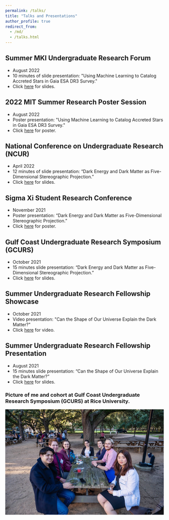 ```yaml
---
permalink: /talks/
title: "Talks and Presentations"
author_profile: true
redirect_from: 
  - /md/
  - /talks.html
---
```


## Summer MKI Undergraduate Research Forum
 * August 2022
 * 10 minutes of slide presentation: "Using Machine Learning to Catalog Accreted Stars in Gaia ESA DR3 Survey."
 * Click [here](/files/SMURF_Presentation.pdf) for slides.

## 2022 MIT Summer Research Poster Session
 * August 2022
 * Poster presentation: "Using Machine Learning to Catalog Accreted Stars in Gaia ESA DR3 Survey."
 * Click [here](/files/MSRP_Poster.pdf) for poster.

## National Conference on Undergraduate Research (NCUR) 
 * April 2022
 * 12 minutes of slide presentation: “Dark Energy and Dark Matter as Five-Dimensional Stereographic Projection.” 
 * Click [here](/files/NCUR_PPT.pdf) for slides.

## Sigma Xi Student Research Conference
 * November 2021 
 * Poster presentation: “Dark Energy and Dark Matter as Five-Dimensional Stereographic Projection.” 
 * Click [here](/files/Sigma_Poster.pdf) for poster.

## Gulf Coast Undergraduate Research Symposium (GCURS) 
 * October 2021 
 * 15 minutes slide presentation: “Dark Energy and Dark Matter as Five-Dimensional Stereographic Projection.” 
 * Click [here](/files/GCURS_PPT.pdf) for slides.

## Summer Undergraduate Research Fellowship Showcase 
 * October 2021
 * Video presentation: "Can the Shape of Our Universe Explain the Dark Matter?" 
 * Click [here](https://www.youtube.com/watch?v=JWlu9btYd-I) for video.

## Summer Undergraduate Research Fellowship Presentation 
 * August 2021
 * 15 minutes slide presentation: “Can the Shape of Our Universe Explain the Dark Matter?”
 * Click [here](/files/SURF_PPT.pdf) for slides.

### Picture of me and cohort at Gulf Coast Undergraduate Research Symposium (GCURS) at Rice University.
 ![Rice](/images/Rice.JPG)

